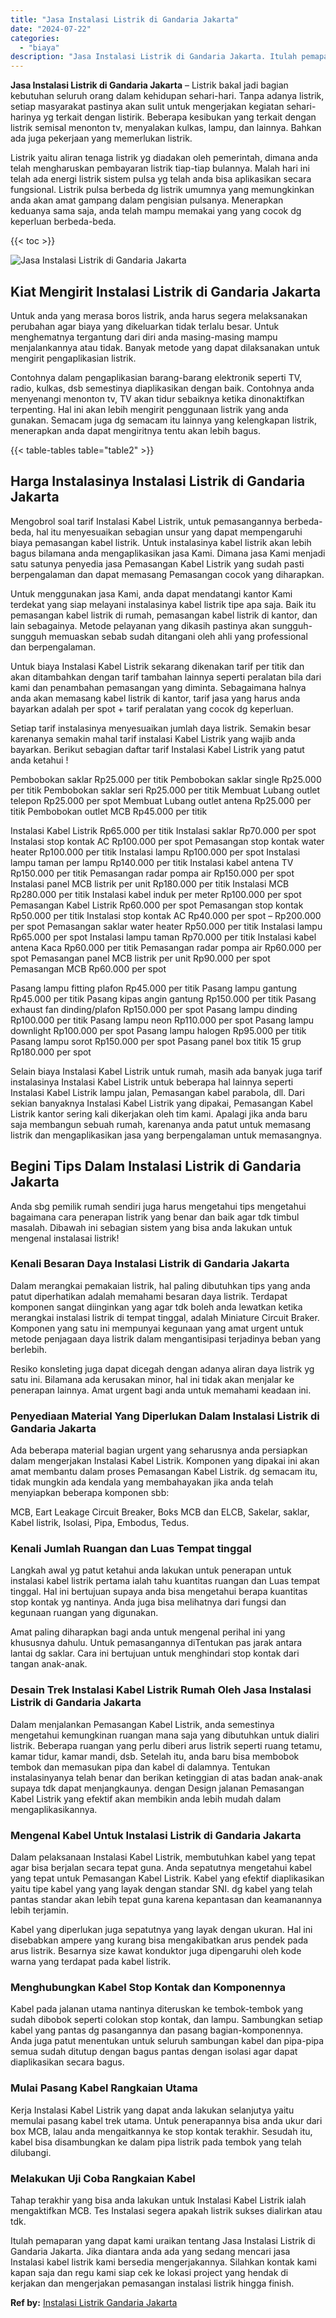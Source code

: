 ```yaml
---
title: "Jasa Instalasi Listrik di Gandaria Jakarta"
date: "2024-07-22"
categories: 
  - "biaya"
description: "Jasa Instalasi Listrik di Gandaria Jakarta. Itulah pemaparan yang dapat kami uraikan tentang Jasa Instalasi Listrik di Gandaria Jakarta. Jika diantara anda a..."
---
```


**Jasa Instalasi Listrik di Gandaria Jakarta** – Listrik bakal jadi bagian kebutuhan seluruh orang dalam kehidupan sehari-hari. Tanpa adanya listrik, setiap masyarakat pastinya akan sulit untuk mengerjakan kegiatan sehari-harinya yg terkait dengan listirik. Beberapa kesibukan yang terkait dengan listrik semisal menonton tv, menyalakan kulkas, lampu, dan lainnya. Bahkan ada juga pekerjaan yang memerlukan listrik.

Listrik yaitu aliran tenaga listrik yg diadakan oleh pemerintah, dimana anda telah mengharuskan pembayaran listrik tiap-tiap bulannya. Malah hari ini telah ada energi listrik sistem pulsa yg telah anda bisa aplikasikan secara fungsional. Listrik pulsa berbeda dg listrik umumnya yang memungkinkan anda akan amat gampang dalam pengisian pulsanya. Menerapkan keduanya sama saja, anda telah mampu memakai yang yang cocok dg keperluan berbeda-beda.

{{< toc >}}

![Jasa Instalasi Listrik di Gandaria Jakarta](/images/instalasi-listrik-murah19.png)

## Kiat Mengirit Instalasi Listrik di Gandaria Jakarta

Untuk anda yang merasa boros listrik, anda harus segera melaksanakan perubahan agar biaya yang dikeluarkan tidak terlalu besar. Untuk menghematnya tergantung dari diri anda masing-masing mampu menjalankannya atau tidak. Banyak metode yang dapat dilaksanakan untuk mengirit pengaplikasian listrik.

Contohnya dalam pengaplikasian barang-barang elektronik seperti TV, radio, kulkas, dsb semestinya diaplikasikan dengan baik. Contohnya anda menyenangi menonton tv, TV akan tidur sebaiknya ketika dinonaktifkan terpenting. Hal ini akan lebih mengirit penggunaan listrik yang anda gunakan. Semacam juga dg semacam itu lainnya yang kelengkapan listrik, menerapkan anda dapat mengiritnya tentu akan lebih bagus.

{{< table-tables table="table2" >}}

## Harga Instalasinya Instalasi Listrik di Gandaria Jakarta

Mengobrol soal tarif Instalasi Kabel Listrik, untuk pemasangannya berbeda-beda, hal itu menyesuaikan sebagian unsur yang dapat mempengaruhi biaya pemasangan kabel listrik. Untuk instalasinya kabel listrik akan lebih bagus bilamana anda mengaplikasikan jasa Kami. Dimana jasa Kami menjadi satu satunya penyedia jasa Pemasangan Kabel Listrik yang sudah pasti berpengalaman dan dapat memasang Pemasangan cocok yang diharapkan.

Untuk menggunakan jasa Kami, anda dapat mendatangi kantor Kami terdekat yang siap melayani instalasinya kabel listrik tipe apa saja. Baik itu pemasangan kabel listrik di rumah, pemasangan kabel listrik di kantor, dan lain sebagainya. Metode pelayanan yang dikasih pastinya akan sungguh-sungguh memuaskan sebab sudah ditangani oleh ahli yang professional dan berpengalaman.

Untuk biaya Instalasi Kabel Listrik sekarang dikenakan tarif per titik dan akan ditambahkan dengan tarif tambahan lainnya seperti peralatan bila dari kami dan penambahan pemasangan yang diminta. Sebagaimana halnya anda akan memasang kabel listrik di kantor, tarif jasa yang harus anda bayarkan adalah per spot + tarif peralatan yang cocok dg keperluan.

Setiap tarif instalasinya menyesuaikan jumlah daya listrik. Semakin besar karenanya semakin mahal tarif instalasi Kabel Listrik yang wajib anda bayarkan. Berikut sebagian daftar tarif Instalasi Kabel Listrik yang patut anda ketahui !

Pembobokan saklar Rp25.000 per titik Pembobokan saklar single Rp25.000 per titik Pembobokan saklar seri Rp25.000 per titik Membuat Lubang outlet telepon Rp25.000 per spot Membuat Lubang outlet antena Rp25.000 per titik Pembobokan outlet MCB Rp45.000 per titik

Instalasi Kabel Listrik Rp65.000 per titik Instalasi saklar Rp70.000 per spot Instalasi stop kontak AC Rp100.000 per spot Pemasangan stop kontak water heater Rp100.000 per titik Instalasi lampu Rp100.000 per spot Instalasi lampu taman per lampu Rp140.000 per titik Instalasi kabel antena TV Rp150.000 per titik Pemasangan radar pompa air Rp150.000 per spot Instalasi panel MCB listrik per unit Rp180.000 per titik Instalasi MCB Rp280.000 per titik Instalasi kabel induk per meter Rp100.000 per spot Pemasangan Kabel Listrik Rp60.000 per spot Pemasangan stop kontak Rp50.000 per titik Instalasi stop kontak AC Rp40.000 per spot – Rp200.000 per spot Pemasangan saklar water heater Rp50.000 per titik Instalasi lampu Rp65.000 per spot Instalasi lampu taman Rp70.000 per titik Instalasi kabel antena Kaca Rp60.000 per titik Pemasangan radar pompa air Rp60.000 per spot Pemasangan panel MCB listrik per unit Rp90.000 per spot Pemasangan MCB Rp60.000 per spot

Pasang lampu fitting plafon Rp45.000 per titik Pasang lampu gantung Rp45.000 per titik Pasang kipas angin gantung Rp150.000 per titik Pasang exhaust fan dinding/plafon Rp150.000 per spot Pasang lampu dinding Rp100.000 per titik Pasang lampu neon Rp110.000 per spot Pasang lampu downlight Rp100.000 per spot Pasang lampu halogen Rp95.000 per titik Pasang lampu sorot Rp150.000 per spot Pasang panel box titik 15 grup Rp180.000 per spot

Selain biaya Instalasi Kabel Listrik untuk rumah, masih ada banyak juga tarif instalasinya Instalasi Kabel Listrik untuk beberapa hal lainnya seperti Instalasi Kabel Listrik lampu jalan, Pemasangan kabel parabola, dll. Dari sekian banyaknya Instalasi Kabel Listrik yang dipakai, Pemasangan Kabel Listrik kantor sering kali dikerjakan oleh tim kami. Apalagi jika anda baru saja membangun sebuah rumah, karenanya anda patut untuk memasang listrik dan mengaplikasikan jasa yang berpengalaman untuk memasangnya.

## Begini Tips Dalam Instalasi Listrik di Gandaria Jakarta


Anda sbg pemilik rumah sendiri juga harus mengetahui tips mengetahui bagaimana cara penerapan listrik yang benar dan baik agar tdk timbul masalah. Dibawah ini sebagian sistem yang bisa anda lakukan untuk mengenal instalasai listrik!

### Kenali Besaran Daya Instalasi Listrik di Gandaria Jakarta

Dalam merangkai pemakaian listrik, hal paling dibutuhkan tips yang anda patut diperhatikan adalah memahami besaran daya listrik. Terdapat komponen sangat diinginkan yang agar tdk boleh anda lewatkan ketika merangkai instalasi listrik di tempat tinggal, adalah Miniature Circuit Braker. Komponen yang satu ini mempunyai kegunaan yang amat urgent untuk metode penjagaan daya listrik dalam mengantisipasi terjadinya beban yang berlebih.

Resiko konsleting juga dapat dicegah dengan adanya aliran daya listrik yg satu ini. Bilamana ada kerusakan minor, hal ini tidak akan menjalar ke penerapan lainnya. Amat urgent bagi anda untuk memahami keadaan ini.

### Penyediaan Material Yang Diperlukan Dalam Instalasi Listrik di Gandaria Jakarta

Ada beberapa material bagian urgent yang seharusnya anda persiapkan dalam mengerjakan Instalasi Kabel Listrik. Komponen yang dipakai ini akan amat membantu dalam proses Pemasangan Kabel Listrik. dg semacam itu, tidak mungkin ada kendala yang membahayakan jika anda telah menyiapkan beberapa komponen sbb:

MCB, Eart Leakage Circuit Breaker, Boks MCB dan ELCB, Sakelar, saklar, Kabel listrik, Isolasi, Pipa, Embodus, Tedus.

### Kenali Jumlah Ruangan dan Luas Tempat tinggal

Langkah awal yg patut ketahui anda lakukan untuk penerapan untuk instalasi kabel listrik pertama ialah tahu kuantitas ruangan dan Luas tempat tinggal. Hal ini bertujuan supaya anda bisa mengetahui berapa kuantitas stop kontak yg nantinya. Anda juga bisa melihatnya dari fungsi dan kegunaan ruangan yang digunakan.

Amat paling diharapkan bagi anda untuk mengenal perihal ini yang khususnya dahulu. Untuk pemasangannya diTentukan pas jarak antara lantai dg saklar. Cara ini bertujuan untuk menghindari stop kontak dari tangan anak-anak.

### Desain Trek Instalasi Kabel Listrik Rumah Oleh Jasa Instalasi Listrik di Gandaria Jakarta

Dalam menjalankan Pemasangan Kabel Listrik, anda semestinya mengetahui kemungkinan ruangan mana saja yang dibutuhkan untuk dialiri listrik. Beberapa ruangan yang perlu diberi arus listrik seperti ruang tetamu, kamar tidur, kamar mandi, dsb. Setelah itu, anda baru bisa membobok tembok dan memasukan pipa dan kabel di dalamnya. Tentukan instalasinyanya telah benar dan berikan ketinggian di atas badan anak-anak supaya tdk dapat menjangkaunya. dengan Design jalanan Pemasangan Kabel Listrik yang efektif akan membikin anda lebih mudah dalam mengaplikasikannya.

### Mengenal Kabel Untuk Instalasi Listrik di Gandaria Jakarta

Dalam pelaksanaan Instalasi Kabel Listrik, membutuhkan kabel yang tepat agar bisa berjalan secara tepat guna. Anda sepatutnya mengetahui kabel yang tepat untuk Pemasangan Kabel Listrik. Kabel yang efektif diaplikasikan yaitu tipe kabel yang yang layak dengan standar SNI. dg kabel yang telah pantas standar akan lebih tepat guna karena kepantasan dan keamanannya lebih terjamin.

Kabel yang diperlukan juga sepatutnya yang layak dengan ukuran. Hal ini disebabkan ampere yang kurang bisa mengakibatkan arus pendek pada arus listrik. Besarnya size kawat konduktor juga dipengaruhi oleh kode warna yang terdapat pada kabel listrik.

### Menghubungkan Kabel Stop Kontak dan Komponennya

Kabel pada jalanan utama nantinya diteruskan ke tembok-tembok yang sudah dibobok seperti colokan stop kontak, dan lampu. Sambungkan setiap kabel yang pantas dg pasangannya dan pasang bagian-komponennya. Anda juga patut menentukan untuk seluruh sambungan kabel dan pipa-pipa semua sudah ditutup dengan bagus pantas dengan isolasi agar dapat diaplikasikan secara bagus.

### Mulai Pasang Kabel Rangkaian Utama

Kerja Instalasi Kabel Listrik yang dapat anda lakukan selanjutya yaitu memulai pasang kabel trek utama. Untuk penerapannya bisa anda ukur dari box MCB, lalau anda mengaitkannya ke stop kontak terakhir. Sesudah itu, kabel bisa disambungkan ke dalam pipa listrik pada tembok yang telah dilubangi.

### Melakukan Uji Coba Rangkaian Kabel

Tahap terakhir yang bisa anda lakukan untuk Instalasi Kabel Listrik ialah mengaktifkan MCB. Tes Instalasi segera apakah listrik sukses dialirkan atau tdk.

Itulah pemaparan yang dapat kami uraikan tentang Jasa Instalasi Listrik di Gandaria Jakarta. Jika diantara anda ada yang sedang mencari jasa Instalasi kabel listrik kami bersedia mengerjakannya. Silahkan kontak kami kapan saja dan regu kami siap cek ke lokasi project yang hendak di kerjakan dan mengerjakan pemasangan instalasi listrik hingga finish.

**Ref by:** [Instalasi Listrik Gandaria Jakarta](https://id.wikipedia.org/wiki/Instalasi)
